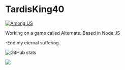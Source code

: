 # TardisKing40
[![Among US](https://forthebadge.com/images/badges/not-a-bug-a-feature.svg)](https://forthebadge.com)

Working on a game called Alternate.
Based in Node.JS

-End my eternal suffering.


![GitHub stats](https://github-readme-stats.vercel.app/api?username=TardisKing40&show_icons=true&theme=dark)

![](https://discord.c99.nl/widget/theme-3/275015570284478466.png)
